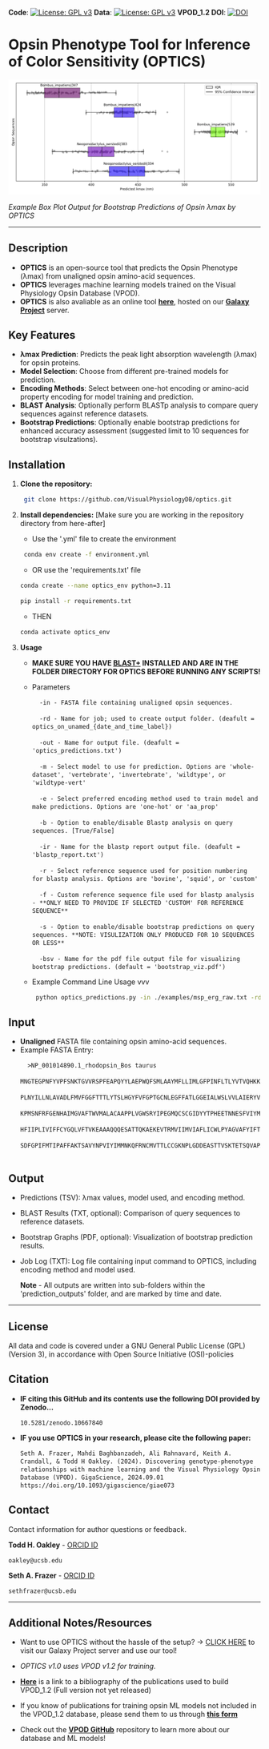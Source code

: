 **Code**: [![License: GPL v3](https://img.shields.io/badge/License-GPLv3-blue.svg)](https://www.gnu.org/licenses/gpl-3.0) **Data**: [![License: GPL v3](https://img.shields.io/badge/License-GPLv3-blue.svg)](https://www.gnu.org/licenses/gpl-3.0)  **VPOD_1.2 DOI**: [![DOI](https://zenodo.org/badge/DOI/10.5281/zenodo.12213246.svg)](https://doi.org/10.5281/zenodo.12213246)


# Opsin Phenotype Tool for Inference of Color Sensitivity (OPTICS) 

![](https://github.com/VisualPhysiologyDB/optics/blob/main/examples/optics_on_msp_test_of_optics_2024-09-19_19-48-49/msp_bs_viz.svg?raw=true)

  _Example Box Plot Output for Bootstrap Predictions of Opsin λmax by OPTICS_

---
## Description

- **OPTICS** is an open-source tool that predicts the Opsin Phenotype (λmax) from unaligned opsin amino-acid sequences. 
- **OPTICS** leverages machine learning models trained on the Visual Physiology Opsin Database (VPOD).
- **OPTICS** is also avaliable as an online tool [**here**](http://galaxy-dev.cnsi.ucsb.edu:8080/?tool_id=optics_1&version=latest), hosted on our [**Galaxy Project**]([https://usegalaxy.org/](http://galaxy-dev.cnsi.ucsb.edu:8080/)) server.

## Key Features

- **λmax Prediction**: Predicts the peak light absorption wavelength (λmax) for opsin proteins.
- **Model Selection**: Choose from different pre-trained models for prediction.
- **Encoding Methods**: Select between one-hot encoding or amino-acid property encoding for model training and prediction.
- **BLAST Analysis**: Optionally perform BLASTp analysis to compare query sequences against reference datasets.
- **Bootstrap Predictions**: Optionally enable bootstrap predictions for enhanced accuracy assessment (suggested limit to 10 sequences for bootstrap visulzations).

## Installation

1. **Clone the repository:**
   ```bash
    git clone https://github.com/VisualPhysiologyDB/optics.git

2. **Install dependencies:** [Make sure you are working in the repository directory from here-after]
   - Use the '.yml' file to create the environment
     
   ```bash
    conda env create -f environment.yml
   ```
   - OR use the 'requirements.txt' file

   ```bash
   conda create --name optics_env python=3.11 
   ```
   ```bash
   pip install -r requirements.txt
   ```
   - THEN
     
   ```bash
   conda activate optics_env
   
4. **Usage**

    - **MAKE SURE YOU HAVE [BLAST+](https://blast.ncbi.nlm.nih.gov/doc/blast-help/downloadblastdata.html#downloadblastdata) INSTALLED AND ARE IN THE FOLDER DIRECTORY FOR OPTICS BEFORE RUNNING ANY SCRIPTS!**

    - Parameters
      ```
        -in - FASTA file containing unaligned opsin sequences.

        -rd - Name for job; used to create output folder. (deafult = optics_on_unamed_{date_and_time_label})

        -out - Name for output file. (deafult = 'optics_predictions.txt')

        -m - Select model to use for prediction. Options are 'whole-dataset', 'vertebrate', 'invertebrate', 'wildtype', or 'wildtype-vert'

        -e - Select preferred encoding method used to train model and make predictions. Options are 'one-hot' or 'aa_prop'

        -b - Option to enable/disable Blastp analysis on query sequences. [True/False]

        -ir - Name for the blastp report output file. (deafult = 'blastp_report.txt')

        -r - Select reference sequence used for position numbering for blastp analysis. Options are 'bovine', 'squid', or 'custom'

        -f - Custom reference sequence file used for blastp analysis - **ONLY NEED TO PROVIDE IF SELECTED 'CUSTOM' FOR REFERENCE SEQUENCE**

        -s - Option to enable/disable bootstrap predictions on query sequences. **NOTE: VISULIZATION ONLY PRODUCED FOR 10 SEQUENCES OR LESS**

        -bsv - Name for the pdf file output file for visualizing bootstrap predictions. (default = 'bootstrap_viz.pdf')
       ```     
     - Example Command Line Usage vvv
       ```bash
        python optics_predictions.py -in ./examples/msp_erg_raw.txt -rd msp_test_of_optics -out msp_predictions.tsv -m whole-dataset -e aa_prop -b True -ir msp_blastp_report.tsv -r squid -s True -bsv msp_bs_viz.pdf 

## Input

- **Unaligned** FASTA file containing opsin amino-acid sequences.
- Example FASTA Entry:
  ```
    >NP_001014890.1_rhodopsin_Bos taurus
    MNGTEGPNFYVPFSNKTGVVRSPFEAPQYYLAEPWQFSMLAAYMFLLIMLGFPINFLTLYVTVQHKKLRT 
    PLNYILLNLAVADLFMVFGGFTTTLYTSLHGYFVFGPTGCNLEGFFATLGGEIALWSLVVLAIERYVVVC 
    KPMSNFRFGENHAIMGVAFTWVMALACAAPPLVGWSRYIPEGMQCSCGIDYYTPHEETNNESFVIYMFVV 
    HFIIPLIVIFFCYGQLVFTVKEAAAQQQESATTQKAEKEVTRMVIIMVIAFLICWLPYAGVAFYIFTHQG 
    SDFGPIFMTIPAFFAKTSAVYNPVIYIMMNKQFRNCMVTTLCCGKNPLGDDEASTTVSKTETSQVAPA   
  ``` 
## Output

- Predictions (TSV): λmax values, model used, and encoding method.
- BLAST Results (TXT, optional): Comparison of query sequences to reference datasets.
- Bootstrap Graphs (PDF, optional): Visualization of bootstrap prediction results.
- Job Log (TXT): Log file containing input command to OPTICS, including encoding method and model used.

  **Note** - All outputs are written into sub-folders within the 'prediction_outputs' folder, and are marked by time and date.


---
## License
All data and code is covered under a GNU General Public License (GPL)(Version 3), in accordance with Open Source Initiative (OSI)-policies

## Citation

- **IF citing this GitHub and its contents use the following DOI provided by Zenodo...**

      10.5281/zenodo.10667840
    
- **IF you use OPTICS in your research, please cite the following paper:**

      Seth A. Frazer, Mahdi Baghbanzadeh, Ali Rahnavard, Keith A. Crandall, & Todd H Oakley. (2024). Discovering genotype-phenotype relationships with machine learning and the Visual Physiology Opsin Database (VPOD). GigaScience, 2024.09.01 https://doi.org/10.1093/gigascience/giae073

## Contact
Contact information for author questions or feedback.

  **Todd H. Oakley** - [ORCID ID](https://orcid.org/0000-0002-4478-915X)
    
    oakley@ucsb.edu
    
**Seth A. Frazer** - [ORCID ID](https://orcid.org/0000-0002-3800-212X)

    sethfrazer@ucsb.edu
    
---
## Additional Notes/Resources

- Want to use OPTICS without the hassle of the setup? -> [CLICK HERE](http://galaxy-dev.cnsi.ucsb.edu:8080/?tool_id=optics_1&version=latest) to visit our Galaxy Project server and use our tool!

- *OPTICS v1.0 uses VPOD v1.2 for training.*

- **[Here](https://tinyurl.com/u7hn9adm)** is a link to a bibliography of the publications used to build VPOD_1.2 (Full version not yet released)
  
- If you know of publications for training opsin ML models not included in the VPOD_1.2 database, please send them to us through **[this form](https://tinyurl.com/29afaxyr)**
  
- Check out the **[VPOD GitHub](https://github.com/VisualPhysiologyDB/visual-physiology-opsin-db)** repository to learn more about our database and ML models!
